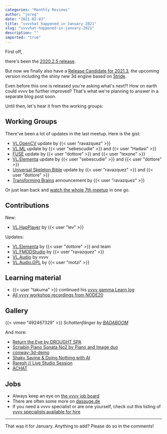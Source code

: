 ```yaml
---
categories: "Monthly Reviews"
author: "joreg"
date: "2021-02-03"
title: "vvvvhat happened in January 2021"
slug: "vvvvhat-happened-in-january-2021"
description: ""
imported: "true"
---
```


First off, 

there's been the [2020.2.5 release](/blog/vvvv-gamma-2020.2-release).

But now we finally also have a [Release Candidate for 2021.3](/blog/2021/vvvv-gamma-2021.3-release-candidate), the upcoming version including the shiny new 3d engine based on [Stride](http://stride3d.net/).

Even before this one is released you're asking what's next?! How on earth could vvvv be further improved? That's what we're planning to answer in a separate blog post soon.

Until then, let's hear it from the working groups:

## Working Groups

There've been a lot of updates in the last meetup. Here is the gist:

* [VL.OpenCV](https://youtu.be/6QogLkSX5GE?t=442) update by {{< user "ravazquez" >}}
* [VL.ML](https://youtu.be/6QogLkSX5GE?t=2494) update by {{< user "sebescudie" >}} and {{< user "Hadasi" >}}
* [FUSE](https://youtu.be/6QogLkSX5GE?t=3528) update by {{< user "dottore" >}} and {{< user "texone" >}}
* [VL.Elementa](https://youtu.be/6QogLkSX5GE?t=4622) update by {{< user "sebescudie" >}} and {{< user "dottore" >}}
* [Universal Skeleton Bible](https://youtu.be/6QogLkSX5GE?t=4109) update by {{< user "ravazquez" >}} and {{< user "dottore" >}}
* [Transforming Brains](https://discourse.vvvv.org/t/transforming-brains/19136) announcement by {{< user "ravazquez" >}}

Or just lean back and [watch the whole 7th meetup](https://youtu.be/6QogLkSX5GE) in one go.

## Contributions

New:
* [VL.HapPlayer](https://www.nuget.org/packages/VL.HapPlayer) by {{< user "lev" >}}

Updates:
* [VL.Elementa](https://www.nuget.org/packages/VL.Elementa) by {{< user "dottore" >}} and team
* [VL.FMODStudio](https://www.nuget.org/packages/VL.FMODStudio) by {{< user "ravazquez" >}}
* [VL.Audio](https://www.nuget.org/packages/VL.Audio) by vvvv
* [VL.Audio.GPL](https://www.nuget.org/packages/VL.Audio.GPL) by {{< user "motzi" >}}

## Learning material

* {{< user "takuma" >}} continued his [vvvv gamma Learn log](https://www.youtube.com/playlist?list=PLK3HDkvkLePThFo_sp9hPuue_61nxkQOM) 
* [All vvvv workshop recordings from NODE20](https://thenodeinstitute.org/courses/node20-vvvv-workshop-bundle/)

## Gallery

{{< vimeo "492467329" >}}
*Schattenfänger by [BADABOOM](https://vvvv.org/businesses/badaboomberlin)*

And more:
* [Return the Eye by DROUGHT SPA](/blog/return-the-eye-%28until-feb-28%29-by-drought-spa)
* [Scriabin Piano Sonata No2 by Piano and Image duo](https://vimeo.com/506646388)
* [conway-3d-demo](https://vimeo.com/503473115)
* [Shaky Savine & Doing Nothing with AI](https://vimeo.com/486073800)
* [Raresh // Live Studio Session](https://www.youtube.com/watch?v=gxyU53Qu2uM)
* [ACHAT](https://vimeo.com/498870540)

## Jobs

* Always keep an eye on [the vvvv job board](https://discourse.vvvv.org/c/jobs)
* There are often some more on [dasauge.de](https://dasauge.de/sta/Vvvv/)
* If you need a vvvv specialist or are one yourself, check out this listing of [vvvv specialists available for hire](https://vvvv.org/documentation/vvvv-specialists-available-for-hire)

---

That was it for January. Anything to add? Please do so in the comments!